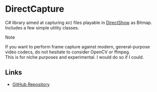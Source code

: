 # DirectCapture

C# library aimed at capturing `AVI` files playable in [DirectShow](https://learn.microsoft.com/en-US/windows/win32/directshow/directshow) as Bitmap.  
Includes a few simple utility classes.

> [!NOTE]
> If you want to perform frame capture against modern, general-purpose video codecs, do not hesitate to consider OpenCV or ffmpeg.  
> This is for niche purposes and experimental. I would do so if I could.

## Links

- [GitHub Repository](https://github.com/kawana77b/DirectCapture)
